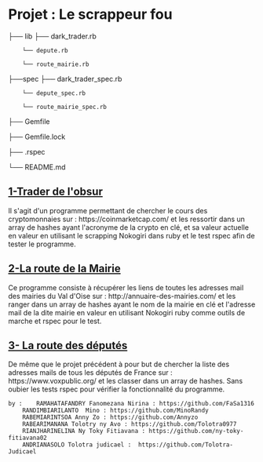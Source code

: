 

<h1>Projet : Le scrappeur fou</h1>


├── lib		├── dark_trader.rb

		└── depute.rb

		└── route_mairie.rb
		
├──spec		├── dark_trader_spec.rb

		└── depute_spec.rb

		└── route_mairie_spec.rb
		
├── Gemfile

├── Gemfile.lock

├── .rspec

└── README.md


<h2><u> 1-Trader de l'obsur </u></h2>

<p>Il s'agit d'un programme permettant de chercher le cours des cryptomonnaies sur : https://coinmarketcap.com/
et les ressortir dans un array de hashes ayant l'acronyme de la crypto en clé, et sa valeur actuelle en valeur en utilisant le scrapping Nokogiri dans ruby et le test rspec afin de tester le programme.</p>

<h2><u>2-La route de la Mairie</u></h2>

<p> Ce programme consiste à récupérer les liens de toutes les adresses mail des mairies du Val d'Oise sur : http://annuaire-des-mairies.com/
et les ranger dans un array de hashes ayant le nom de la mairie en clé et l'adresse mail de la dite mairie en valeur en utilisant Nokogiri ruby comme outils de marche et rspec pour le test.</p>


<h2><u>3- La route des députés</u></h2>

<p> De même que le projet précédent à pour but de chercher la liste des adresses mails de tous les députés de France sur : 
https://www.voxpublic.org/ et les classer dans un array de hashes. Sans oubier les tests rspec pour vérifier la fonctionnalité du programme. </p>



	by : 	RAMAHATAFANDRY Fanomezana Nirina : https://github.com/FaSa1316
 		RANDIMBIARILANTO  Mino : https://github.com/MinoRandy
 		RABEMIARINTSOA Anny Zo : https://github.com/Annyzo
 		RABEARIMANANA Tolotry ny Avo : https://github.com/Tolotra0977
 		RIANJHARINELINA Ny Toky Fitiavana : https://github.com/ny-toky-fitiavana02
		ANDRIANASOLO Tolotra judicael :  https://github.com/Tolotra-Judicael
